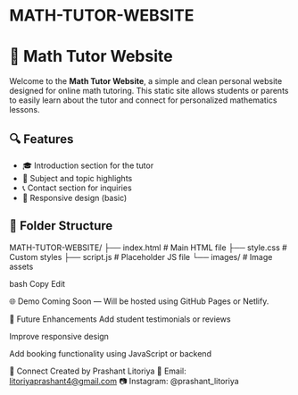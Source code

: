 
# MATH-TUTOR-WEBSITE
# 🧮 Math Tutor Website

Welcome to the **Math Tutor Website**, a simple and clean personal website designed for online math tutoring. This static site allows students or parents to easily learn about the tutor and connect for personalized mathematics lessons.

## 🔍 Features

- 🎓 Introduction section for the tutor
- 🧠 Subject and topic highlights
- 📞 Contact section for inquiries
- 📱 Responsive design (basic)

## 📁 Folder Structure

MATH-TUTOR-WEBSITE/
├── index.html # Main HTML file
├── style.css # Custom styles
├── script.js # Placeholder JS file
└── images/ # Image assets

bash
Copy
Edit



🌐 Demo
Coming Soon — Will be hosted using GitHub Pages or Netlify.

📌 Future Enhancements
Add student testimonials or reviews

Improve responsive design

Add booking functionality using JavaScript or backend

🤝 Connect
Created by Prashant Litoriya
📧 Email: litoriyaprashant4@gmail.com
📷 Instagram: @prashant_litoriya

